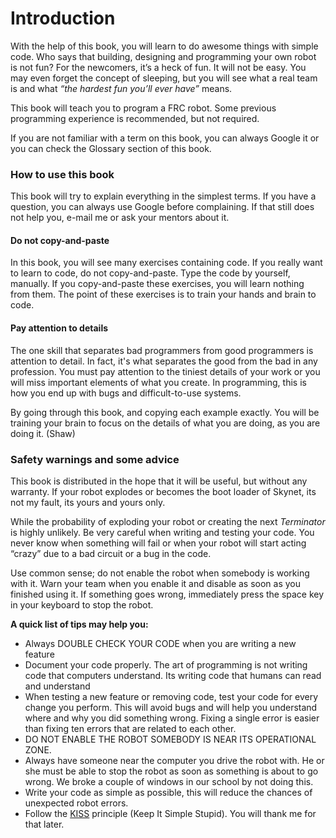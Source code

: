 # Introduction

With the help of this book, you will learn to do awesome things with simple code. Who says that building, designing and programming your own robot is not fun? For the newcomers, it’s a heck of fun. It will not be easy. You may even forget the concept of sleeping, but you will see what a real team is and what *“the hardest fun you’ll ever have”* means.

This book will teach you to program a FRC robot. Some previous programming experience is recommended, but not required. 

If you are not familiar with a term on this book, you can always Google it or you can check the Glossary section of this book.

### How to use this book
This book will try to explain everything in the simplest terms. If you have a question, you can always use Google before complaining. If that still does not help you, e-mail me or ask your mentors about it.

#### Do not copy-and-paste
In this book, you will see many exercises containing code. If you really want to learn to code, do not copy-and-paste. Type the code by yourself, manually. If you copy-and-paste these exercises, you will learn nothing from them. The point of these exercises is to train your hands and brain to code.

#### Pay attention to details
The one skill that separates bad programmers from good programmers is attention to detail. In fact, it's what separates the good from the bad in any profession. You must pay attention to the tiniest details of your work or you will miss important elements of what you create. In programming, this is how you end up with bugs and difficult-to-use systems.

By going through this book, and copying each example exactly. You will be training your brain to focus on the details of what you are doing, as you are doing it. (Shaw)


### Safety warnings and some advice

This book is distributed in the hope that it will be useful, but without any warranty. If your robot explodes or becomes the boot loader of Skynet, its not my fault, its yours and yours only. 

While the probability of exploding your robot or creating the next *Terminator* is highly unlikely. Be very careful when writing and testing your code. You never know when something will fail or when your robot will start acting “crazy” due to a bad circuit or a bug in the code. 

Use common sense; do not enable the robot when somebody is working with it. Warn your team when you enable it and disable as soon as you finished using it. If something goes wrong, immediately press the space key in your keyboard to stop the robot.

**A quick list of tips may help you:**
- Always DOUBLE CHECK YOUR CODE when you are writing a new feature
- Document your code properly. The art of programming is not writing code that computers understand. Its writing code that humans can read and understand
- When testing a new feature or removing code, test your code for every change you perform. This will avoid bugs and will help you understand where and why you did something wrong. Fixing a single error is easier than fixing ten errors that are related to each other.
- DO NOT ENABLE THE ROBOT SOMEBODY IS NEAR ITS OPERATIONAL ZONE.
- Always have someone near the computer you drive the robot with. He or she must be able to stop the robot as soon as something is about to go wrong. We broke a couple of windows in our school by not doing this.
- Write your code as simple as possible, this will reduce the chances of unexpected robot errors.
- Follow the [KISS](http://www.techopedia.com/definition/20262/keep-it-simple-stupid-principle-kiss-principle) principle (Keep It Simple Stupid). You will thank me for that later.
